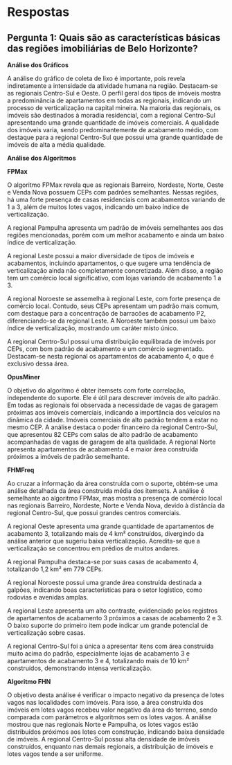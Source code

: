 # Respostas

## Pergunta 1: Quais são as características básicas das regiões imobiliárias de Belo Horizonte?

**Análise dos Gráficos**

A análise do gráfico de coleta de lixo é importante, pois revela indiretamente a intensidade da atividade humana na região. Destacam-se as regionais Centro-Sul e Oeste. O perfil geral dos tipos de imóveis mostra a predominância de apartamentos em todas as regionais, indicando um processo de verticalização na capital mineira. Na maioria das regionais, os imóveis são destinados à moradia residencial, com a regional Centro-Sul apresentando uma grande quantidade de imóveis comerciais. A qualidade dos imóveis varia, sendo predominantemente de acabamento médio, com destaque para a regional Centro-Sul que possui uma grande quantidade de imóveis de alta a média qualidade.

**Análise dos Algoritmos**

**FPMax**

O algoritmo FPMax revela que as regionais Barreiro, Nordeste, Norte, Oeste e Venda Nova possuem CEPs com padrões semelhantes. Nessas regiões, há uma forte presença de casas residenciais com acabamentos variando de 1 a 3, além de muitos lotes vagos, indicando um baixo índice de verticalização.

A regional Pampulha apresenta um padrão de imóveis semelhantes aos das regiões mencionadas, porém com um melhor acabamento e ainda um baixo índice de verticalização.

A regional Leste possui a maior diversidade de tipos de imóveis e acabamentos, incluindo apartamentos, o que sugere uma tendência de verticalização ainda não completamente concretizada. Além disso, a região tem um comércio local significativo, com lojas variando de acabamento 1 a 3.

A regional Noroeste se assemelha à regional Leste, com forte presença de comércio local. Contudo, seus CEPs apresentam um padrão mais comum, com destaque para a concentração de barracões de acabamento P2, diferenciando-se da regional Leste. A Noroeste também possui um baixo índice de verticalização, mostrando um caráter misto único.

A regional Centro-Sul possui uma distribuição equilibrada de imóveis por CEPs, com bom padrão de acabamento e um comércio segmentado. Destacam-se nesta regional os apartamentos de acabamento 4, o que é exclusivo dessa área.

**OpusMiner**

O objetivo do algoritmo é obter itemsets com forte correlação, independente do suporte. Ele é útil para descrever imóveis de alto padrão. Em todas as regionais foi observada a necessidade de vagas de garagem próximas aos imóveis comerciais, indicando a importância dos veículos na dinâmica da cidade. Imóveis comerciais de alto padrão tendem a estar no mesmo CEP. A análise destaca o poder financeiro da regional Centro-Sul, que apresentou 82 CEPs com salas de alto padrão de acabamento acompanhadas de vagas de garagem de alta qualidade. A regional Norte apresenta apartamentos de acabamento 4 e maior área construída próximos a imóveis de padrão semelhante.

**FHMFreq**

Ao cruzar a informação da área construída com o suporte, obtém-se uma análise detalhada da área construída média dos itemsets. A análise é semelhante ao algoritmo FPMax, mas mostra a presença de comércio local nas regionais Barreiro, Nordeste, Norte e Venda Nova, devido à distância da regional Centro-Sul, que possui grandes centros comerciais.

A regional Oeste apresenta uma grande quantidade de apartamentos de acabamento 3, totalizando mais de 4 km² construídos, divergindo da análise anterior que sugeriu baixa verticalização. Acredita-se que a verticalização se concentrou em prédios de muitos andares.

A regional Pampulha destaca-se por suas casas de acabamento 4, totalizando 1,2 km² em 779 CEPs.

A regional Noroeste possui uma grande área construída destinada a galpões, indicando boas características para o setor logístico, como rodovias e avenidas amplas.

A regional Leste apresenta um alto contraste, evidenciado pelos registros de apartamentos de acabamento 3 próximos a casas de acabamento 2 e 3. O baixo suporte do primeiro item pode indicar um grande potencial de verticalização sobre casas.

A regional Centro-Sul foi a única a apresentar itens com área construída muito acima do padrão, especialmente lojas de acabamento 3 e apartamentos de acabamento 3 e 4, totalizando mais de 10 km² construídos, demonstrando intensa verticalização.

**Algoritmo FHN**

O objetivo desta análise é verificar o impacto negativo da presença de lotes vagos nas localidades com imóveis. Para isso, a área construída dos imóveis em lotes vagos recebeu valor negativo da área do terreno, sendo comparada com parâmetros e algoritmos sem os lotes vagos. A análise mostrou que nas regionais Norte e Pampulha, os lotes vagos estão distribuídos próximos aos lotes com construção, indicando baixa densidade de imóveis. A regional Centro-Sul possui alta densidade de imóveis construídos, enquanto nas demais regionais, a distribuição de imóveis e lotes vagos tende a ser uniforme.
